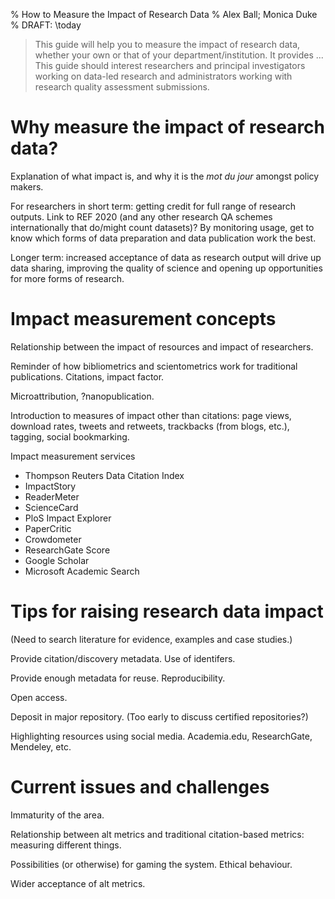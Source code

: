% How to Measure the Impact of Research Data
% Alex Ball; Monica Duke
% DRAFT: \today

> This guide will help you to measure the impact of research data, whether your own or that of your department/institution. It provides ... This guide should interest researchers and principal investigators working on data-led research and administrators working with research quality assessment submissions.

Why measure the impact of research data?
========================================

Explanation of what impact is, and why it is the *mot du jour* amongst policy makers.

For researchers in short term: getting credit for full range of research outputs. Link to REF 2020 (and any other research QA schemes internationally that do/might count datasets)? By monitoring usage, get to know which forms of data preparation and data publication work the best.

Longer term: increased acceptance of data as research output will drive up data sharing, improving the quality of science and opening up opportunities for more forms of research.


Impact measurement concepts
===========================

Relationship between the impact of resources and impact of researchers.

Reminder of how bibliometrics and scientometrics work for traditional publications. Citations, impact factor.

Microattribution, ?nanopublication. 

Introduction to measures of impact other than citations: page views, download rates, tweets and retweets, trackbacks (from blogs, etc.), tagging, social bookmarking.

Impact measurement services

* Thompson Reuters Data Citation Index
* ImpactStory
* ReaderMeter
* ScienceCard
* PloS Impact Explorer
* PaperCritic
* Crowdometer
* ResearchGate Score
* Google Scholar
* Microsoft Academic Search


Tips for raising research data impact
=====================================

(Need to search literature for evidence, examples and case studies.)

Provide citation/discovery metadata. Use of identifers.

Provide enough metadata for reuse. Reproducibility.

Open access.

Deposit in major repository. (Too early to discuss certified repositories?)

Highlighting resources using social media. Academia.edu, ResearchGate, Mendeley, etc.


Current issues and challenges
=============================

Immaturity of the area.

Relationship between alt metrics and traditional citation-based metrics: measuring different things.

Possibilities (or otherwise) for gaming the system. Ethical behaviour.

Wider acceptance of alt metrics.

